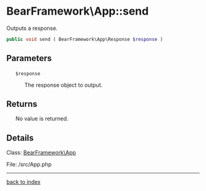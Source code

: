 # BearFramework\App::send

Outputs a response.

```php
public void send ( BearFramework\App\Response $response )
```

## Parameters

&nbsp;&nbsp;&nbsp;&nbsp;&nbsp;&nbsp;`$response`

&nbsp;&nbsp;&nbsp;&nbsp;&nbsp;&nbsp;&nbsp;&nbsp;&nbsp;&nbsp;&nbsp;&nbsp;The response object to output.

## Returns

&nbsp;&nbsp;&nbsp;&nbsp;&nbsp;&nbsp;No value is returned.

## Details

Class: [BearFramework\App](bearframework.app.class.md)

File: /src/App.php

---

[back to index](index.md)

